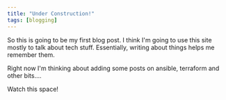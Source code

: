 ```yaml
---
title: "Under Construction!"
tags: [blogging]
---
```

So this is going to be my first blog post. I think I'm going to use this site mostly to talk about tech stuff. Essentially, writing about things helps me remember them.

Right now I'm thinking about adding some posts on ansible, terraform and other bits....

Watch this space!



